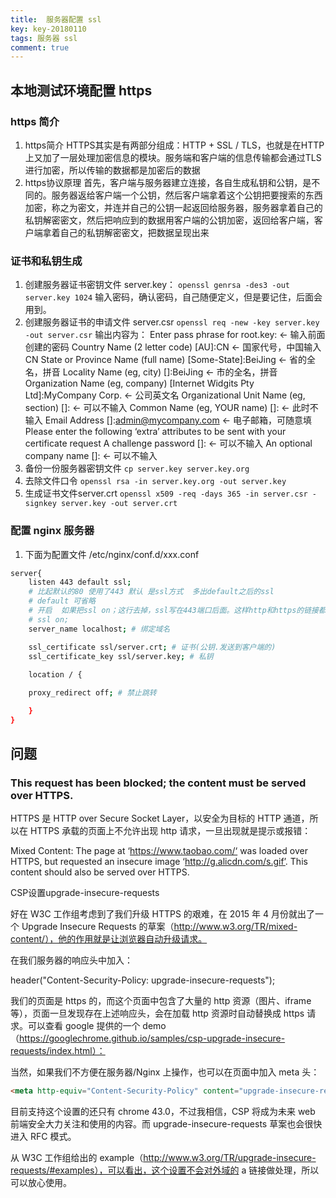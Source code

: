 ```yaml
---
title:  服务器配置 ssl
key: key-20180110
tags: 服务器 ssl
comment: true
---
```


## 本地测试环境配置 https

### https 简介
1. https简介
HTTPS其实是有两部分组成：HTTP + SSL / TLS，也就是在HTTP上又加了一层处理加密信息的模块。服务端和客户端的信息传输都会通过TLS进行加密，所以传输的数据都是加密后的数据
2. https协议原理
首先，客户端与服务器建立连接，各自生成私钥和公钥，是不同的。服务器返给客户端一个公钥，然后客户端拿着这个公钥把要搜索的东西加密，称之为密文，并连并自己的公钥一起返回给服务器，服务器拿着自己的私钥解密密文，然后把响应到的数据用客户端的公钥加密，返回给客户端，客户端拿着自己的私钥解密密文，把数据呈现出来

### 证书和私钥生成

1. 创建服务器证书密钥文件 server.key：
`openssl genrsa -des3 -out server.key 1024`
输入密码，确认密码，自己随便定义，但是要记住，后面会用到。
2. 创建服务器证书的申请文件 server.csr
`openssl req -new -key server.key -out server.csr`
输出内容为：
Enter pass phrase for root.key: ← 输入前面创建的密码 
Country Name (2 letter code) [AU]:CN ← 国家代号，中国输入CN 
State or Province Name (full name) [Some-State]:BeiJing ← 省的全名，拼音 
Locality Name (eg, city) []:BeiJing ← 市的全名，拼音 
Organization Name (eg, company) [Internet Widgits Pty Ltd]:MyCompany Corp. ← 公司英文名 
Organizational Unit Name (eg, section) []: ← 可以不输入 
Common Name (eg, YOUR name) []: ← 此时不输入 
Email Address []:admin@mycompany.com ← 电子邮箱，可随意填
Please enter the following ‘extra’ attributes 
to be sent with your certificate request 
A challenge password []: ← 可以不输入 
An optional company name []: ← 可以不输入
4. 备份一份服务器密钥文件
`cp server.key server.key.org`
5. 去除文件口令
`openssl rsa -in server.key.org -out server.key`
6. 生成证书文件server.crt
`openssl x509 -req -days 365 -in server.csr -signkey server.key -out server.crt`

### 配置 nginx 服务器

1. 下面为配置文件 /etc/nginx/conf.d/xxx.conf

```bash
server{
    listen 443 default ssl;  
    # 比起默认的80 使用了443 默认 是ssl方式  多出default之后的ssl
    # default 可省略
    # 开启  如果把ssl on；这行去掉，ssl写在443端口后面。这样http和https的链接都可以用
    # ssl on;
    server_name localhost; # 绑定域名

    ssl_certificate ssl/server.crt; # 证书(公钥.发送到客户端的)
    ssl_certificate_key ssl/server.key; # 私钥
    
    location / {

    proxy_redirect off; # 禁止跳转

    }        
}
```

## 问题

### This request has been blocked; the content must be served over HTTPS.

HTTPS 是 HTTP over Secure Socket Layer，以安全为目标的 HTTP 通道，所以在 HTTPS 承载的页面上不允许出现 http 请求，一旦出现就是提示或报错：

Mixed Content: The page at ‘https://www.taobao.com/‘ was loaded over HTTPS, but requested an insecure image ‘http://g.alicdn.com/s.gif’. This content should also be served over HTTPS.

CSP设置upgrade-insecure-requests

好在 W3C 工作组考虑到了我们升级 HTTPS 的艰难，在 2015 年 4 月份就出了一个 Upgrade Insecure Requests 的草案（http://www.w3.org/TR/mixed-content/），他的作用就是让浏览器自动升级请求。

在我们服务器的响应头中加入：

header("Content-Security-Policy: upgrade-insecure-requests");

我们的页面是 https 的，而这个页面中包含了大量的 http 资源（图片、iframe等），页面一旦发现存在上述响应头，会在加载 http 资源时自动替换成 https 请求。可以查看 google 提供的一个 demo（https://googlechrome.github.io/samples/csp-upgrade-insecure-requests/index.html）：

当然，如果我们不方便在服务器/Nginx 上操作，也可以在页面中加入 meta 头：

```html
<meta http-equiv="Content-Security-Policy" content="upgrade-insecure-requests" />
```

目前支持这个设置的还只有 chrome 43.0，不过我相信，CSP 将成为未来 web 前端安全大力关注和使用的内容。而 upgrade-insecure-requests 草案也会很快进入 RFC 模式。

从 W3C 工作组给出的 example（http://www.w3.org/TR/upgrade-insecure-requests/#examples），可以看出，这个设置不会对外域的 a 链接做处理，所以可以放心使用。
